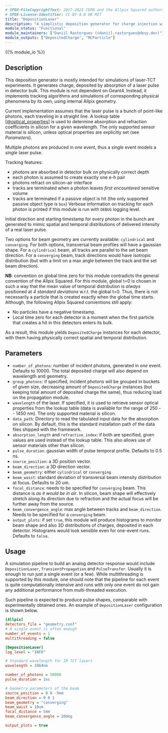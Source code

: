 ```yaml
---
# SPDX-FileCopyrightText: 2017-2023 CERN and the Allpix Squared authors
# SPDX-License-Identifier: CC-BY-4.0 OR MIT
title: "DepositionLaser"
description: "A simplistic deposition generator for charge injection with a laser"
module_status: "Functional"
module_maintainers: ["Daniil Rastorguev (<daniil.rastorguev@desy.de>)"]
module_outputs: ["DepositedCharge", "MCParticle"]
---
```


{{% module_io %}}

## Description

This deposition generator is mostly intended for simulations of laser-TCT experiments.
It generates charge, deposited by absorption of a laser pulse in detector bulk.
This module is not dependent on Geant4. Instead, it implements tracking algorithms and simulations of corresponding physical phenomena by its own, using internal Allpix geometry.

Current implementation assumes that the laser pulse is a bunch of point-like photons, each traveling in a straight line. A lookup table \[[@optical_properties]\] is used to determine absorption and refraction coefficients in silicon for a given wavelength.
The only supported sensor material is silicon, unless optical properties are explicitly set (see *Parameters*).

Multiple photons are produced in *one* event, thus a *single* event models a *single* laser pulse.


Tracking features:

* photons are absorbed in detector bulk on physically correct depth
* each photon is assumed to create exactly one e-h pair
* photons refract on silicon-air interface
* tracks are terminated when a photon leaves *first encountered* sensitive volume
* tracks are terminated if a passive object is hit (the only supported passive object type is `box`)
Verbose information on tracking for each photon is printed if this module is run with `DEBUG` logging level.

Initial direction and starting timestamp for every photon in the bunch are generated to mimic
spatial and temporal distributions of delivered intensity of a real laser pulse.

Two options for beam geometry are currently available: `cylindrical` and `converging`.
For both options, transversal beam profiles will have a gaussian shape.
For a `cylindrical` beam, all tracks are parallel to the set beam direction.
For a `converging` beam, track directions would have isotropic distribution (but with a limit on a max angle between the
track and the set beam direction).

**NB**: convention on global time zero for this module contradicts the general convention of the Allpix Squared.
For this module, global t=0 is chosen in such a way that the mean value of temporal distribution is *always* positioned at
*4 standard deviations*  w.r.t. the global t=0.
Thus, there is not necessarily a particle that is created exactly when the global time starts.
Although, the following Allpix Squared conventions still apply:

* No particles have a negative timestamp.
* Local time zero for each detector is a moment when the first particle that creates a hit in this detectors enters its bulk.

As a result, this module yields `DepositedCharge` instances for each detector, with them having physically correct spatial
and temporal distribution.


## Parameters

* `number_of_photons`: number of incident photons, generated in *one* event. Defaults to 10000. The total deposited charge
  will also depend on wavelength and geometry.
* `group_photons`: if specified, incident photons will be grouped in buckets of given size, decreasing amount of `DepositedCharge` instances (but keeping total amount of deposited charge the same), thus reducing load on the propagation module.
* `wavelength` of the laser. If specified, it is used to retrieve sensor optical properties from the lookup table (data is available for the range of 250 -- 1450 nm). The only supported material is silicon.
* `data_path`: Directory to read the tabulated input data for the absorption on silicon. By default, this is the standard installation path of the data files shipped with the framework.
* `absorption_length` and `refractive_index`: if both are specified, given values are used instead of the lookup table. This also allows use of sensor materials other than silicon.
* `pulse_duration`: gaussian width of pulse temporal profile. Defaults to 0.5 ns.
* `source_position`: a 3D position vector.
* `beam_direction`: a 3D direction vector.
* `beam_geometry`: either `cylindrical` or `converging`
* `beam_waist`: standard deviation of transversal beam intensity distribution at focus. Defaults to 20 um.
* `focal_distance`: needs to be specified for `converging` beam. This distance is *as it would be in air*. In silicon, beam
  shape will effectively stretch along its direction due to refraction and the actual focus will be further away from the
  source.
* `beam_convergence_angle`: max angle between tracks and `beam_direction`. Needs to be specified for a `converging` beam.
* `output_plots`: if set `true`, this module will produce histograms to monitor beam shape and also 3D distributions of charges, deposited in each detector. Histograms would look sensible even for one-event runs. Defaults to `false`.


## Usage
A simulation pipeline to build an analog detector response would include `DepositionLaser`, `TransientPropagation` and
`PulseTransfer`.
Usually it is enough to run just a single event (or a few).
While multithreading is supported by this module, one should note that the pipeline for each event is quite computationally
intensive and runs with only one event do not gain any additional performance from multi-threaded execution.

Such pipeline is expected to produce pulse shapes, comparable with experimentally obtained ones. An example of
`DepositionLaser` configuration is shown below.

```ini
[Allpix]
detectors_file = "geometry.conf"
# A single event is often enough
number_of_events = 1
multithreading = false

[DepositionLaser]
log_level = "INFO"

# Standard wavelength for IR TCT lasers
wavelength = 1064nm

number_of_photons = 50000
pulse_duration = 1ns

# Geometry parameters of the beam
source_position = 0 0 -5mm
beam_direction = 0 0 1
beam_geometry = "converging"
beam_waist = 10um
focal_distance = 5mm
beam_convergence_angle = 20deg

output_plots = true
```


[@optical_properties]: https://doi.org/10.1002/pip.4670030303
